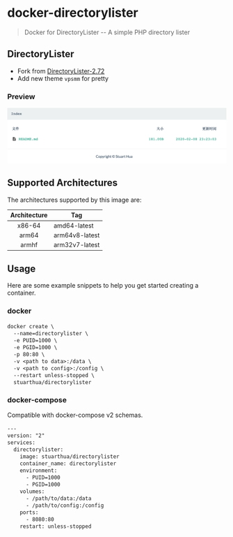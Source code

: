 # docker-directorylister

> Docker for DirectoryLister -- A simple PHP directory lister

## DirectoryLister

* Fork from [DirectoryLister-2.72](https://github.com/DirectoryLister/DirectoryLister/tree/2.7.2)
* Add new theme `vpsmm` for pretty

### Preview

![](https://raw.githubusercontent.com/stuarthua/PicGo/master/tmp/Snipaste_2020-02-09_07-48-15.png)

## Supported Architectures

The architectures supported by this image are:

| Architecture | Tag |
| :----: | --- |
| x86-64 | amd64-latest |
| arm64 | arm64v8-latest |
| armhf | arm32v7-latest |

## Usage

Here are some example snippets to help you get started creating a container.

### docker

```
docker create \
  --name=directorylister \
  -e PUID=1000 \
  -e PGID=1000 \
  -p 80:80 \
  -v <path to data>:/data \
  -v <path to config>:/config \
  --restart unless-stopped \
  stuarthua/directorylister
```

### docker-compose

Compatible with docker-compose v2 schemas.

```
---
version: "2"
services:
  directorylister:
    image: stuarthua/directorylister
    container_name: directorylister
    environment:
      - PUID=1000
      - PGID=1000
    volumes:
      - /path/to/data:/data
      - /path/to/config:/config
    ports:
      - 8080:80
    restart: unless-stopped
```
